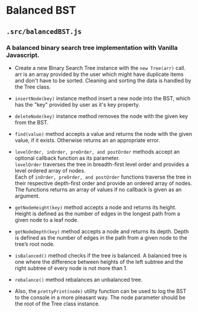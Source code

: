 # Balanced BST
## `.src/balancedBST.js`

### A balanced binary search tree implementation with Vanilla Javascript.
+ Create a new Binary Search Tree instance with the `new Tree(arr)` call. arr is an array provided by the user which might have duplicate items and don't have to be sorted. Cleaning and sorting the data is handled by the Tree class.

+ `insertNode(key)` instance method insert a new node into the BST, which has the "key" provided by user as it's key property.

+ `deleteNode(key)` instance method removes the node with the given key from the BST.

+ `find(value)` method accepts a value and returns the node with the given value, if it exists. Otherwise returns an an appropriate error.

+ `levelOrder, inOrder, preOrder, and postOrder` methods accept an optional callback function as its parameter.<br>
`levelOrder` traverses the tree in breadth-first level order and provides a level ordered array of nodes.<br>
Each of `inOrder, preOrder, and postOrder` functions traverse the tree in their respective depth-first order and provide an ordered array of nodes.<br>
The functions returns an array of values if no callback is given as an argument.

+ `getNodeHeight(key)` method accepts a node and returns its height. Height is defined as the number of edges in the longest path from a given node to a leaf node.

+ `getNodeDepth(key)` method accepts a node and returns its depth. Depth is defined as the number of edges in the path from a given node to the tree’s root node.

+ `isBalanced()` method checks if the tree is balanced. A balanced tree is one where the difference between heights of the left subtree and the right subtree of every node is not more than 1.

+ `rebalance()` method rebalances an unbalanced tree.

+ Also, the `prettyPrint(node)` utility function can be used to log the BST to the console in a more pleasant way. The node parameter should be the root of the Tree class instance.